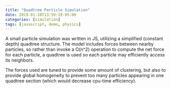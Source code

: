 ```yaml
---
title: "Quadtree Particle Simulation"
date: 2019-01-28T13:59:19-05:00
categories: [simulation]
tags: [javascript, demo, physics]
---
```


A small particle simulation was written in JS, utilizing a simplified (constant
depth) quadtree structure. The model includes forces between nearby particles,
so rather than invoke a O(n^2) operation to compute the net force for each
particle, a quadtree is used so each particle may efficiently access its
neighbors.

The forces used are tuned to provide some amount of clustering, but also to
provide global homogeneity to prevent too many particles appearing in one
quadtree section (which would decrease cpu-time efficiency).

<canvas id="canvas" width="500" height="500"></canvas>

<script type="text/javascript" src="/js/simulation/quadtree-particle-simulation.js"></script>

